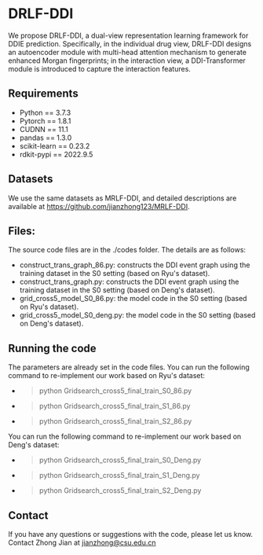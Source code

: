 # DRLF-DDI
We propose DRLF-DDI, a dual-view representation learning framework for DDIE prediction. Specifically, in the individual drug view, DRLF-DDI designs an autoencoder module with multi-head attention mechanism to generate enhanced Morgan fingerprints; in the interaction view, a DDI-Transformer module is introduced to capture the interaction features.

## Requirements

* Python == 3.7.3
* Pytorch == 1.8.1
* CUDNN == 11.1
* pandas == 1.3.0
* scikit-learn == 0.23.2
* rdkit-pypi == 2022.9.5
  
## Datasets
We use the same datasets as MRLF-DDI, and detailed descriptions are available at https://github.com/jianzhong123/MRLF-DDI.
  
## Files:
The source code files are in the ./codes folder. The details are as follows:
* construct_trans_graph_86.py: constructs the DDI event graph using the training dataset in the S0 setting (based on Ryu's dataset).
* construct_trans_graph.py: constructs the DDI event graph using the training dataset in the S0 setting (based on Deng's dataset).
* grid_cross5_model_S0_86.py: the model code in the S0 setting (based on Ryu's dataset).
* grid_cross5_model_S0_deng.py: the model code in the S0 setting (based on Deng's dataset).
  
## Running the code

The parameters are already set in the code files. You can run the following command to re-implement our work based on Ryu's dataset:

* > python Gridsearch_cross5_final_train_S0_86.py
* > python Gridsearch_cross5_final_train_S1_86.py
* > python  Gridsearch_cross5_final_train_S2_86.py
  
You can run the following command to re-implement our work based on Deng's dataset:
* > python Gridsearch_cross5_final_train_S0_Deng.py
* > python Gridsearch_cross5_final_train_S1_Deng.py
* > python Gridsearch_cross5_final_train_S2_Deng.py

## Contact

If you have any questions or suggestions with the code, please let us know. Contact Zhong Jian at jianzhong@csu.edu.cn

